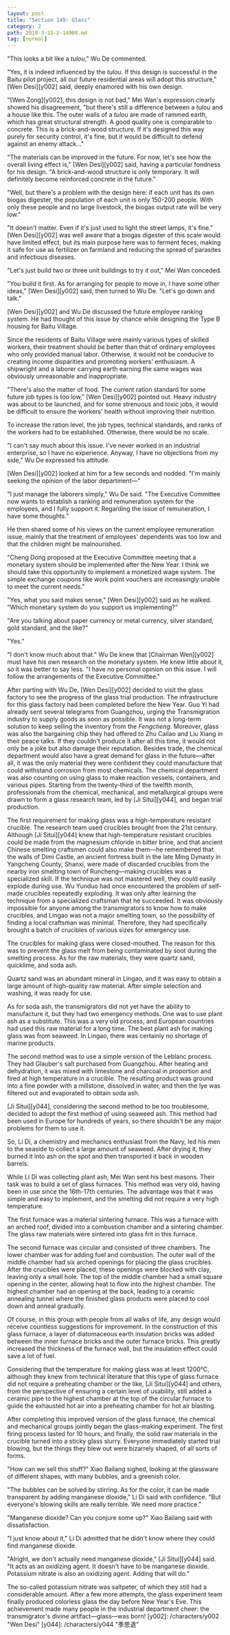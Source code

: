 ```yaml
---
layout: post
title: "Section 149: Glass"
category: 2
path: 2010-3-15-2-14900.md
tag: [normal]
---
```


"This looks a bit like a *tulou*," Wu De commented.

"Yes, it is indeed influenced by the *tulou*. If this design is successful in the Baitu pilot project, all our future residential areas will adopt this structure," [Wen Desi][y002] said, deeply enamored with his own design.

"[Wen Zong][y002], this design is not bad," Mei Wan's expression clearly showed his disagreement, "but there's still a difference between a *tulou* and a house like this. The outer walls of a *tulou* are made of rammed earth, which has great structural strength. A good quality one is comparable to concrete. This is a brick-and-wood structure. If it's designed this way purely for security control, it's fine, but it would be difficult to defend against an enemy attack..."

"The materials can be improved in the future. For now, let's see how the overall living effect is," [Wen Desi][y002] said, having a particular fondness for his design. "A brick-and-wood structure is only temporary. It will definitely become reinforced concrete in the future."

"Well, but there's a problem with the design here: if each unit has its own biogas digester, the population of each unit is only 150-200 people. With only these people and no large livestock, the biogas output rate will be very low."

"It doesn't matter. Even if it's just used to light the street lamps, it's fine." [Wen Desi][y002] was well aware that a biogas digester of this scale would have limited effect, but its main purpose here was to ferment feces, making it safe for use as fertilizer on farmland and reducing the spread of parasites and infectious diseases.

"Let's just build two or three unit buildings to try it out," Mei Wan conceded.

"You build it first. As for arranging for people to move in, I have some other ideas," [Wen Desi][y002] said, then turned to Wu De. "Let's go down and talk."

[Wen Desi][y002] and Wu De discussed the future employee ranking system. He had thought of this issue by chance while designing the Type B housing for Baitu Village.

Since the residents of Baitu Village were mainly various types of skilled workers, their treatment should be better than that of ordinary employees who only provided manual labor. Otherwise, it would not be conducive to creating income disparities and promoting workers' enthusiasm. A shipwright and a laborer carrying earth earning the same wages was obviously unreasonable and inappropriate.

"There's also the matter of food. The current ration standard for some future job types is too low," [Wen Desi][y002] pointed out. Heavy industry was about to be launched, and for some strenuous and toxic jobs, it would be difficult to ensure the workers' health without improving their nutrition.

To increase the ration level, the job types, technical standards, and ranks of the workers had to be established. Otherwise, there would be no scale.

"I can't say much about this issue. I've never worked in an industrial enterprise, so I have no experience. Anyway, I have no objections from my side," Wu De expressed his attitude.

[Wen Desi][y002] looked at him for a few seconds and nodded. "I'm mainly seeking the opinion of the labor department—"

"I just manage the laborers simply," Wu De said. "The Executive Committee now wants to establish a ranking and remuneration system for the employees, and I fully support it. Regarding the issue of remuneration, I have some thoughts."

He then shared some of his views on the current employee remuneration issue, mainly that the treatment of employees' dependents was too low and that the children might be malnourished.

"Cheng Dong proposed at the Executive Committee meeting that a monetary system should be implemented after the New Year. I think we should take this opportunity to implement a monetized wage system. The simple exchange coupons like work point vouchers are increasingly unable to meet the current needs."

"Yes, what you said makes sense," [Wen Desi][y002] said as he walked. "Which monetary system do you support us implementing?"

"Are you talking about paper currency or metal currency, silver standard, gold standard, and the like?"

"Yes."

"I don't know much about that." Wu De knew that [Chairman Wen][y002] must have his own research on the monetary system. He knew little about it, so it was better to say less. "I have no personal opinion on this issue. I will follow the arrangements of the Executive Committee."

After parting with Wu De, [Wen Desi][y002] decided to visit the glass factory to see the progress of the glass trial production. The infrastructure for this glass factory had been completed before the New Year. Guo Yi had already sent several telegrams from Guangzhou, urging the Transmigration industry to supply goods as soon as possible. It was not a long-term solution to keep selling the inventory from the *Fengcheng*. Moreover, glass was also the bargaining chip they had offered to Zhu Cailao and Liu Xiang in their peace talks. If they couldn't produce it after all this time, it would not only be a joke but also damage their reputation. Besides trade, the chemical department would also have a great demand for glass in the future—after all, it was the only material they were confident they could manufacture that could withstand corrosion from most chemicals. The chemical department was also counting on using glass to make reaction vessels, containers, and various pipes. Starting from the twenty-third of the twelfth month, professionals from the chemical, mechanical, and metallurgical groups were drawn to form a glass research team, led by [Ji Situi][y044], and began trial production.

The first requirement for making glass was a high-temperature resistant crucible. The research team used crucibles brought from the 21st century. Although [Ji Situi][y044] knew that high-temperature resistant crucibles could be made from the magnesium chloride in bitter brine, and that ancient Chinese smelting craftsmen could also make them—he remembered that the walls of Dimi Castle, an ancient fortress built in the late Ming Dynasty in Yangcheng County, Shanxi, were made of discarded crucibles from the nearby iron smelting town of Runcheng—making crucibles was a specialized skill. If the technique was not mastered well, they could easily explode during use. Wu Yunduo had once encountered the problem of self-made crucibles repeatedly exploding. It was only after learning the technique from a specialized craftsman that he succeeded. It was obviously impossible for anyone among the transmigrators to know how to make crucibles, and Lingao was not a major smelting town, so the possibility of finding a local craftsman was minimal. Therefore, they had specifically brought a batch of crucibles of various sizes for emergency use.

The crucibles for making glass were closed-mouthed. The reason for this was to prevent the glass melt from being contaminated by soot during the smelting process. As for the raw materials, they were quartz sand, quicklime, and soda ash.

Quartz sand was an abundant mineral in Lingao, and it was easy to obtain a large amount of high-quality raw material. After simple selection and washing, it was ready for use.

As for soda ash, the transmigrators did not yet have the ability to manufacture it, but they had two emergency methods. One was to use plant ash as a substitute. This was a very old process, and European countries had used this raw material for a long time. The best plant ash for making glass was from seaweed. In Lingao, there was certainly no shortage of marine products.

The second method was to use a simple version of the Leblanc process. They had Glauber's salt purchased from Guangzhou. After heating and dehydration, it was mixed with limestone and charcoal in proportion and fired at high temperature in a crucible. The resulting product was ground into a fine powder with a millstone, dissolved in water, and then the lye was filtered out and evaporated to obtain soda ash.

[Ji Situi][y044], considering the second method to be too troublesome, decided to adopt the first method of using seaweed ash. This method had been used in Europe for hundreds of years, so there shouldn't be any major problems for them to use it.

So, Li Di, a chemistry and mechanics enthusiast from the Navy, led his men to the seaside to collect a large amount of seaweed. After drying it, they burned it into ash on the spot and then transported it back in wooden barrels.

While Li Di was collecting plant ash, Mei Wan sent his best masons. Their task was to build a set of glass furnaces. This method was very old, having been in use since the 16th-17th centuries. The advantage was that it was simple and easy to implement, and the smelting did not require a very high temperature.

The first furnace was a material sintering furnace. This was a furnace with an arched roof, divided into a combustion chamber and a sintering chamber. The glass raw materials were sintered into glass frit in this furnace.

The second furnace was circular and consisted of three chambers. The lower chamber was for adding fuel and combustion. The outer wall of the middle chamber had six arched openings for placing the glass crucibles. After the crucibles were placed, these openings were blocked with clay, leaving only a small hole. The top of the middle chamber had a small square opening in the center, allowing heat to flow into the highest chamber. The highest chamber had an opening at the back, leading to a ceramic annealing tunnel where the finished glass products were placed to cool down and anneal gradually.

Of course, in this group with people from all walks of life, any design would receive countless suggestions for improvement. In the construction of this glass furnace, a layer of diatomaceous earth insulation bricks was added between the inner furnace bricks and the outer furnace bricks. This greatly increased the thickness of the furnace wall, but the insulation effect could save a lot of fuel.

Considering that the temperature for making glass was at least 1200°C, although they knew from technical literature that this type of glass furnace did not require a preheating chamber or the like, [Ji Situi][y044] and others, from the perspective of ensuring a certain level of usability, still added a ceramic pipe to the highest chamber at the top of the circular furnace to guide the exhausted hot air into a preheating chamber for hot air blasting.

After completing this improved version of the glass furnace, the chemical and mechanical groups jointly began the glass-making experiment. The first firing process lasted for 10 hours, and finally, the solid raw materials in the crucible turned into a sticky glass slurry. Everyone immediately started trial blowing, but the things they blew out were bizarrely shaped, of all sorts of forms.

"How can we sell this stuff?" Xiao Bailang sighed, looking at the glassware of different shapes, with many bubbles, and a greenish color.

"The bubbles can be solved by stirring. As for the color, it can be made transparent by adding manganese dioxide," Li Di said with confidence. "But everyone's blowing skills are really terrible. We need more practice."

"Manganese dioxide? Can you conjure some up?" Xiao Bailang said with dissatisfaction.

"I just know about it," Li Di admitted that he didn't know where they could find manganese dioxide.

"Alright, we don't actually need manganese dioxide," [Ji Situi][y044] said. "It acts as an oxidizing agent. It doesn't have to be manganese dioxide. Potassium nitrate is also an oxidizing agent. Adding that will do."

The so-called potassium nitrate was saltpeter, of which they still had a considerable amount. After a few more attempts, the glass experiment team finally produced colorless glass the day before New Year's Eve. This achievement made many people in the industrial department cheer: the transmigrator's divine artifact—glass—was born!
[y002]: /characters/y002 "Wen Desi"
[y044]: /characters/y044 "季思退"